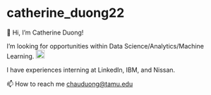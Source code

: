 # catherine_duong22

👋 Hi, I’m Catherine Duong!   

 I’m looking for opportunities within Data Science/Analytics/Machine Learning. <img src="https://github.com/CatherineDuong22/CatherineDuong.github.io/assets/89957849/a6d9db02-76fb-417c-a693-122ea61ccd46" width="20" />  

I have experiences interning at LinkedIn, IBM, and Nissan.


📫 How to reach me chauduong@tamu.edu

